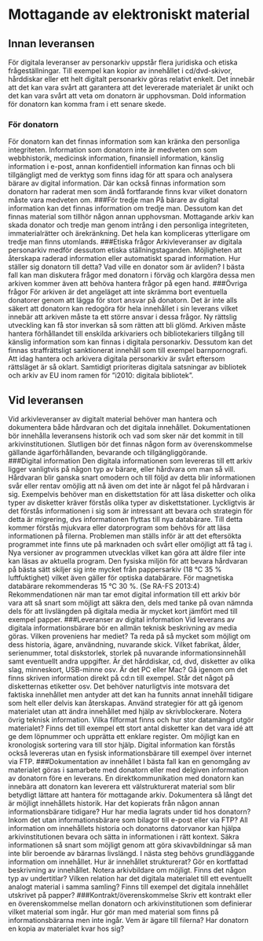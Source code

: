 # Mottagande av elektroniskt material

## Innan leveransen
För digitala leveranser av personarkiv uppstår flera juridiska och etiska frågeställningar. Till exempel kan kopior av innehållet i cd/dvd-skivor, hårddiskar eller ett helt digitalt personarkiv göras relativt enkelt. Det innebär att det kan vara svårt att garantera att det levererade materialet är unikt och det kan vara svårt att veta om donatorn är upphovsman. Dold information för donatorn kan komma fram i ett senare skede. 

### För donatorn
För donatorn kan det finnas information som kan kränka den personliga integriteten.
Information som donatorn inte är medveten om som webbhistorik, medicinsk information, finansiell information, känslig information i e-post, annan konfidentiell information kan finnas och bli tillgängligt med de verktyg som finns idag för att spara och analysera bärare av digital information.
Där kan också finnas information som donatorn har raderat men som ändå fortfarande finns kvar vilket donatorn måste vara medveten om.
###För tredje man
På bärare av digital information kan det finnas information om tredje man. Dessutom kan det finnas material som tillhör någon annan upphovsman.
Mottagande arkiv kan skada donator och tredje man genom intrång i den personliga integriteten, immaterialrätter och ärekränkning. Det hela kan kompliceras ytterligare om tredje man finns utomlands.
###Etiska frågor
Arkivleveranser av digitala personarkiv medför dessutom etiska ställningstaganden.
Möjligheten att återskapa raderad information eller automatiskt sparad information. Hur ställer sig donatorn till detta? Vad ville en donator som är avliden? 
I bästa fall kan man diskutera frågor med donatorn i förväg och klargöra dessa men arkiven kommer även att behöva hantera frågor på egen hand.
###Övriga frågor
För arkiven är det angeläget att inte skrämma bort eventuella donatorer genom att lägga för stort ansvar på donatorn. Det är inte alls säkert att donatorn kan redogöra för hela innehållet i sin leverans vilket innebär att arkiven måste ta ett större ansvar i dessa frågor.
Ny rättslig utveckling kan få stor inverkan så som rätten att bli glömd.
Arkiven måste hantera förhållandet till enskilda arkivariers och bibliotekariers tillgång till känslig information som kan finnas i digitala personarkiv. 
Dessutom kan det finnas straffrättsligt sanktionerat innehåll som till exempel barnpornografi.
Att idag hantera och arkivera digitala personarkiv är svårt eftersom rättsläget är så oklart. Samtidigt prioriteras digitala satsningar av bibliotek och arkiv av EU inom ramen för ”i2010: digitala bibliotek”.

## Vid leveransen

Vid arkivleveranser av digitalt material behöver man hantera och dokumentera både hårdvaran och det digitala innehållet. Dokumentationen bör innehålla leveransens historik och vad som sker när det kommit in till arkivinstitutionen. Slutligen bör det finnas någon form av överenskommelse gällande ägarförhållanden, bevarande och tillgängliggörande.  
###Digital information
Den digitala informationen som levereras till ett arkiv ligger vanligtvis på någon typ av bärare, eller hårdvara om man så vill. Hårdvaran blir ganska snart omodern och till följd av detta blir informationen svår eller rentav omöjlig att nå även om det inte är något fel på hårdvaran i sig. Exempelvis behöver man en diskettstation för att läsa disketter och olika typer av disketter kräver förstås olika typer av diskettstationer. Lyckligtvis är det förstås informationen i sig som är intressant att bevara och strategin för detta är migrering, dvs informationen flyttas till nya databärare.
Till detta kommer förstås mjukvara eller datorprogram som behövs för att läsa informationen på filerna. Problemen man ställs inför är att det eftersökta programmet inte finns ute på marknaden och svårt eller omöjligt att få tag i. Nya versioner av programmen utvecklas vilket kan göra att äldre filer inte kan läsas av aktuella program.
Den fysiska miljön för att bevara hårdvaran på bästa sätt skiljer sig inte mycket från pappersarkiv (18 °C 35 % luftfuktighet) vilket även gäller för optiska databärare. För magnetiska databärare rekommenderas 15 °C 30 %. (Se RA-FS 2013:4) Rekommendationen när man tar emot digital information till ett arkiv bör vara att så snart som möjligt att säkra den, dels med tanke på ovan nämnda dels för att livslängden på digitala media är mycket kort jämfört med till exempel papper. 
###Leveranser av digital information
Vid leverans av digitala informationsbärare bör en allmän teknisk beskrivning av media göras. Vilken proveniens har mediet? Ta reda på så mycket som möjligt om dess historia, ägare, användning, nuvarande skick. Vilket fabrikat, ålder, serienummer, total diskstorlek, storlek på nuvarande informationsinnehåll samt eventuellt andra uppgifter.
Är det hårddiskar, cd, dvd, disketter av olika slag, minneskort, USB-minne osv. Är det PC eller Mac? 
Gå igenom om det finns skriven information direkt på cd:n till exempel. Står det något på disketternas etiketter osv. Det behöver naturligtvis inte motsvara det faktiska innehållet men antyder att det kan ha funnits annat innehåll tidigare som helt eller delvis kan återskapas.
Använd strategier för att gå igenom materialet utan att ändra innehållet med hjälp av skrivblockerare.
Notera övrig teknisk information. Vilka filformat finns och hur stor datamängd utgör materialet? 
Finns det till exempel ett stort antal disketter kan det vara idé att ge dem löpnummer och upprätta ett enklare register. Om möjligt kan en kronologisk sortering vara till stor hjälp.
Digital information kan förstås också levereras utan en fysisk informationsbärare till exempel över internet via FTP.
###Dokumentation av innehållet
I bästa fall kan en genomgång av materialet göras i samarbete med donatorn eller med delgiven information av donatorn före en leverans. En direktkommunikation med donatorn kan innebära att donatorn kan leverera ett välstrukturerat material som blir betydligt lättare att hantera för mottagande arkiv.
Dokumentera så långt det är möjligt innehållets historik. Har det kopierats från någon annan informationsbärare tidigare? Hur har media lagrats under tid hos donatorn? Inkom det utan informationsbärare som bilagor till e-post eller via FTP? All information om innehållets historia och donatorns datorvanor kan hjälpa arkivinstitutionen bevara och sätta in informationen i rätt kontext.
Säkra informationen så snart som möjligt genom att göra skivavbildningar så man inte blir beroende av bärarnas livslängd.
I nästa steg behövs grundläggande information om innehållet. Hur är innehållet strukturerat? Gör en kortfattad beskrivning av innehållet. Notera arkivbildare om möjligt. Finns det någon typ av undertitlar? Vilken relation har det digitala materialet till ett eventuellt analogt material i samma samling? Finns till exempel det digitala innehållet utskrivet på papper? 
###Kontrakt/överenskommelse
Skriv ett kontrakt eller en överenskommelse mellan donatorn och arkivinstitutionen som definierar vilket material som ingår. Hur gör man med material som finns på informationsbärarna men inte ingår. Vem är ägare till filerna? Har donatorn en kopia av materialet kvar hos sig?
